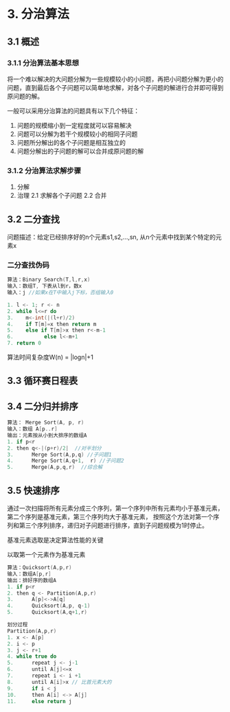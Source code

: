 # 3. 分治算法
## 3.1 概述
### 3.1.1 分治算法基本思想

将一个难以解决的大问题分解为一些规模较小的小问题，再把小问题分解为更小的问题，直到最后各个子问题可以简单地求解，对各个子问题的解进行合并即可得到原问题的解。

一般可以采用分治算法的问题具有以下几个特征：
1. 问题的规模缩小到一定程度就可以容易解决
2. 问题可以分解为若干个规模较小的相同子问题
3. 问题所分解出的各个子问题是相互独立的
4. 问题分解出的子问题的解可以合并成原问题的解

### 3.1.2 分治算法求解步骤

1. 分解
2. 治理
  2.1 求解各个子问题
  2.2 合并

## 3.2 二分查找

问题描述：给定已经排序好的n个元素s1,s2,...,sn, 从n个元素中找到某个特定的元素x

### 二分查找伪码

```c
算法：Binary Search(T,l,r,x)
输入：数组T, 下表从l到r，数x
输入：j //如果x在T中输入j下标，否组输入0

1. l <- 1; r <- n
2. while l<=r do
3.    m<-int(|(l+r)/2)
4.    if T[m]=x then return m
5.    else if T[m]>x then r<-m-1
6.          else l<-m+1
7. return 0
```
算法时间复杂度W(n) = |logn|+1


## 3.3 循环赛日程表
## 3.4 二分归并排序

```c
算法： Merge Sort(A, p, r)
输入：数组 A[p..r]
输出：元素按从小到大排序的数组A
1. if p<r
2. then q<-|(p+r)/2|  //对半划分
3.      Merge Sort(A,p,q) //子问题1
4.      Merge Sort(A,q+1,  r) //子问题2
5.      Merge(A,p,q,r)  //综合解
```

## 3.5 快速排序
通过一次扫描将所有元素分成三个序列，第一个序列中所有元素均小于基准元素，第二个序列是基准元素，第三个序列均大于基准元素，
按照这个方法对第一个序列和第三个序列排序，递归对子问题进行排序，直到子问题规模为1时停止。

基准元素选取是决定算法性能的关键

以取第一个元素作为基准元素
```c
算法：Quicksort(A,p,r)
输入：数组A[p,r]
输出：排好序的数组A
1. if p<r
2. then q <- Partition(A,p,r)
3.      A[p]<->A[q]
4.      Quicksort(A,p, q-1)
5.      Quicksort(A,q+1,r)

划分过程
Partition(A,p,r)
1. x <- A[p]
2. i <- p
3. j <- r+1
4. while true do
5.      repeat j <- j-1
6.      until A[j]<=x
7.      repeat i <- i +1 
8.      until A[i]>x // 比首元素大的
9.      if i < j 
10.     then A[i] <-> A[j]
11.     else return j
```

